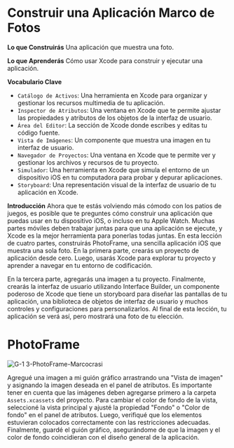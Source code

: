 # Construir una Aplicación Marco de Fotos

**Lo que Construirás**
Una aplicación que muestra una foto.

**Lo que Aprenderás**
Cómo usar Xcode para construir y ejecutar una aplicación.

**Vocabulario Clave**
- ``Catálogo de Activos``: Una herramienta en Xcode para organizar y gestionar los recursos multimedia de tu aplicación.
- ``Inspector de Atributos``: Una ventana en Xcode que te permite ajustar las propiedades y atributos de los objetos de la interfaz de usuario.
- ``Área del Editor``: La sección de Xcode donde escribes y editas tu código fuente.
- ``Vista de Imágenes``: Un componente que muestra una imagen en tu interfaz de usuario.
- ``Navegador de Proyectos``: Una ventana en Xcode que te permite ver y gestionar los archivos y recursos de tu proyecto.
- ``Simulador``: Una herramienta en Xcode que simula el entorno de un dispositivo iOS en tu computadora para probar y depurar aplicaciones.
- ``Storyboard``: Una representación visual de la interfaz de usuario de tu aplicación en Xcode.

**Introducción**
Ahora que te estás volviendo más cómodo con los patios de juegos, es posible que te preguntes cómo construir una aplicación que puedas usar en tu dispositivo iOS, o incluso en tu Apple Watch. Muchas partes móviles deben trabajar juntas para que una aplicación se ejecute, y Xcode es la mejor herramienta para ponerlas todas juntas.
En esta lección de cuatro partes, construirás PhotoFrame, una sencilla aplicación iOS que muestra una sola foto. En la primera parte, crearás un proyecto de aplicación desde cero. Luego, usarás Xcode para explorar tu proyecto y aprender a navegar en tu entorno de codificación.

En la tercera parte, agregarás una imagen a tu proyecto. Finalmente, crearás la interfaz de usuario utilizando Interface Builder, un componente poderoso de Xcode que tiene un storyboard para diseñar las pantallas de tu aplicación, una biblioteca de objetos de interfaz de usuario y muchos controles y configuraciones para personalizarlos.
Al final de esta lección, tu aplicación se verá así, pero mostrará una foto de tu elección.

# PhotoFrame

![G-1 3-PhotoFrame-Marcocrasi](https://github.com/Marcoc-rasi/DEVELOPMENT-WITH-SWIFT-EXPLORATIONS/assets/51039101/571d05e7-1d13-4cc5-b0b7-f14241473204)

Agregué una imagen a mi guión gráfico arrastrando una "Vista de imagen" y asignando la imagen deseada en el panel de atributos. Es importante tener en cuenta que las imágenes deben agregarse primero a la carpeta `Assets.xcassets` del proyecto. Para cambiar el color de fondo de la vista, seleccioné la vista principal y ajusté la propiedad "Fondo" o "Color de fondo" en el panel de atributos. Luego, verifiqué que los elementos estuvieran colocados correctamente con las restricciones adecuadas. Finalmente, guardé el guión gráfico, asegurándome de que la imagen y el color de fondo coincidieran con el diseño general de la aplicación.
